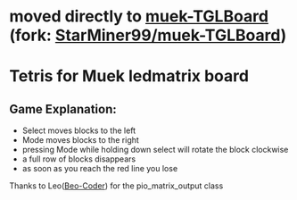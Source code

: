# moved directly to [muek-TGLBoard](https://github.com/Beo-Coder/muek-TGLBoard/) (fork: [StarMiner99/muek-TGLBoard](https://github.com/StarMiner99/muek-TGLBoard))
# Tetris for Muek ledmatrix board


## Game Explanation:

- Select moves blocks to the left
- Mode moves blocks to the right
- pressing Mode while holding down select will rotate the block clockwise
- a full row of blocks disappears
- as soon as you reach the red line you lose

Thanks to Leo([Beo-Coder](https://github.com/Beo-Coder)) for the pio_matrix_output class
